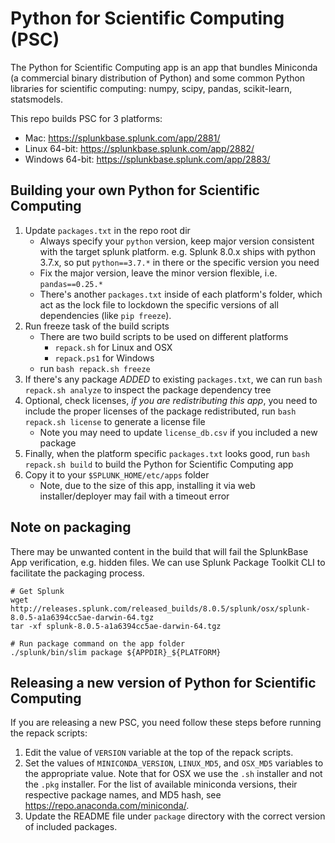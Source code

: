 # Python for Scientific Computing (PSC)

The Python for Scientific Computing app is an app that bundles Miniconda (a
commercial binary distribution of Python) and some common Python libraries
for scientific computing: numpy, scipy, pandas, scikit-learn, statsmodels.

This repo builds PSC for 3 platforms:

* Mac: <https://splunkbase.splunk.com/app/2881/>
* Linux 64-bit: <https://splunkbase.splunk.com/app/2882/>
* Windows 64-bit: <https://splunkbase.splunk.com/app/2883/>

## Building your own Python for Scientific Computing

1. Update `packages.txt` in the repo root dir
    * Always specify your `python` version, keep major version consistent with
      the target splunk platform. e.g. Splunk 8.0.x ships with python 3.7.x,
      so put `python==3.7.*` in there or the specific version you need
    * Fix the major version, leave the minor version flexible, i.e. `pandas==0.25.*`
    * There's another `packages.txt` inside of each platform's folder, which act
      as the lock file to lockdown the specific versions of all dependencies
      (like `pip freeze`).
2. Run freeze task of the build scripts
    * There are two build scripts to be used on different platforms
        * `repack.sh` for Linux and OSX
        * `repack.ps1` for Windows
    * run `bash repack.sh freeze`
3. If there's any package _*ADDED*_ to existing `packages.txt`, we can run
   `bash repack.sh analyze` to inspect the package dependency tree
4. Optional, check licenses, *if you are redistributing this app*, you need
   to include the proper licenses of the package redistributed, run
   `bash repack.sh license` to generate a license file
    * Note you may need to update `license_db.csv` if you included a new package
5. Finally, when the platform specific `packages.txt` looks good, run
   `bash repack.sh build` to build the Python for Scientific Computing app
6. Copy it to your `$SPLUNK_HOME/etc/apps` folder
    * Note, due to the size of this app, installing it via web
      installer/deployer may fail with a timeout error

## Note on packaging
There may be unwanted content in the build that will fail the SplunkBase App verification, e.g. hidden files. We can use Splunk Package Toolkit CLI to facilitate the packaging process.

```
# Get Splunk
wget http://releases.splunk.com/released_builds/8.0.5/splunk/osx/splunk-8.0.5-a1a6394cc5ae-darwin-64.tgz
tar -xf splunk-8.0.5-a1a6394cc5ae-darwin-64.tgz

# Run package command on the app folder
./splunk/bin/slim package ${APPDIR}_${PLATFORM}
```


## Releasing a new version of Python for Scientific Computing
If you are releasing a new PSC, you need follow these steps before running the repack scripts: 
1. Edit the value of `VERSION` variable at the top of the repack scripts.
2. Set the values of `MINICONDA_VERSION`, `LINUX_MD5`, and `OSX_MD5` variables to the appropriate value. Note that for OSX we use the `.sh` installer and not the `.pkg` installer. For the list of available miniconda versions, their respective package names, and MD5 hash, see https://repo.anaconda.com/miniconda/.
3. Update the README file under `package` directory with the correct version of included packages.
